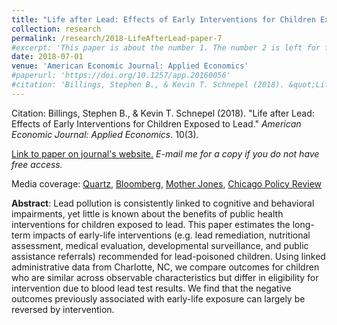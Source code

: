 ```yaml
---
title: "Life after Lead: Effects of Early Interventions for Children Exposed to Lead"
collection: research
permalink: /research/2018-LifeAfterLead-paper-7
#excerpt: 'This paper is about the number 1. The number 2 is left for future work.'
date: 2018-07-01
venue: 'American Economic Journal: Applied Economics'
#paperurl: 'https://doi.org/10.1257/app.20160056'
#citation: 'Billings, Stephen B., & Kevin T. Schnepel (2018). &quot;Life after Lead: Effects of Early Interventions for Children Exposed to Lead.&quot; <i>American Economic Journal: Applied Economics</i>. 10(3).'
---
```


Citation: Billings, Stephen B., & Kevin T. Schnepel (2018). &quot;Life after Lead: Effects of Early Interventions for Children Exposed to Lead.&quot; <i>American Economic Journal: Applied Economics</i>. 10(3).

[Link to paper on journal's website.](https://doi.org/10.1257/app.20160056) *E-mail me for a copy if you do not have free access.*

Media coverage: [Quartz](https://qz.com/1508659/twelve-leading-economists-on-the-research-that-shaped-our-world-in-2018/), [Bloomberg](https://www.bloomberg.com/opinion/articles/2019-06-13/clean-up-lead-before-it-wrecks-more-american-lives), [Mother Jones](https://www.motherjones.com/kevin-drum/2017/06/powerful-study-lead-crime-hypothesis/), [Chicago Policy Review](https://chicagopolicyreview.org/2019/02/15/new-evidence-on-the-effectiveness-of-early-interventions-for-children-with-lead-poisoning/)

**Abstract**: Lead pollution is consistently linked to cognitive and behavioral impairments, yet little is known about the benefits of public health interventions for children exposed to lead. This paper estimates the long-term impacts of early-life interventions (e.g. lead remediation, nutritional assessment, medical evaluation, developmental surveillance, and public assistance referrals) recommended for lead-poisoned children. Using linked administrative data from Charlotte, NC, we compare outcomes for children who are similar across observable characteristics but differ in eligibility for intervention due to blood lead test results. We find that the negative outcomes previously associated with early-life exposure can largely be reversed by intervention.
